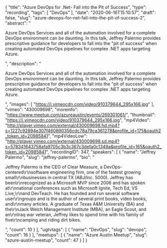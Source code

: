 {
  "title": "Azure DevOps for .Net- Fall into the Pit of Success",
  "type": "recording",
  "tags": [
    "DevOps"
  ],
  "date": "2020-06-16T15:10:57",
  "draft": false,
  "slug": "azure-devops-for-net-fall-into-the-pit-of-success-2",
  "abstract": "<p>Azure DevOps Services and all of the automation involved for a complete DevOps environment can be daunting. In this talk, Jeffrey Palermo provides prescriptive guidance for developers to fall into the \"pit of success\" when creating automated DevOps pipelines for complex .NET apps targeting Azure.</p>",
  "description": "<p>Azure DevOps Services and all of the automation involved for a complete DevOps environment can be daunting. In this talk, Jeffrey Palermo provides prescriptive guidance for developers to fall into the \"pit of success\" when creating automated DevOps pipelines for complex .NET apps targeting Azure.</p>",
  "images": [
    "https://i.vimeocdn.com/video/910379644_295x166.jpg"
  ],
  "vimeo": "430009698",
  "moreinfo": "https://www.meetup.com/azureaustin/events/269301061/",
  "thumbnail": "https://i.vimeocdn.com/video/910379644_295x166.jpg",
  "mp4Video": "http://player.vimeo.com/external/430009698.hd.mp4?s=1227c92894e307f460890356cdc78a79ca361278&profile_id=175&oauth2_token_id=20985841",
  "mp4VideoLow": "http://player.vimeo.com/external/430009698.sd.mp4?s=578341643758afa9705c3b3c367c3defa0c1349a&profile_id=165&oauth2_token_id=20985841",
  "recordingID": 347,
  "speakers": [
    {
      "name": "Jeffrey Palermo",
      "slug": "jeffrey-palermo",
      "bio": "<p>Jeffrey Palermo is the CEO of Clear Measure, a DevOps-centered\r\nsoftware engineering firm, one of the fastest growing small\r\nbusinesses in central TX (ABJ/Inc. 5000). Jeffrey has been\r\nrecognized as a Microsoft MVP since 2006 and has spoken at\r\nnational conferences such as Microsoft Ignite, Tech Ed, VS Live,\r\nand DevTeach. He has founded and run several software user\r\ngroups and is the author of several print books, video books, and\r\nmany articles. A graduate of Texas A&M University (BA) and the\r\nJack Welch Management Institute (MBA), an Eagle Scout, and an\r\nIraq war veteran, Jeffrey likes to spend time with his family of five\r\ncamping and riding dirt bikes.</p>",
      "count": 10
    }
  ],
  "ugtvtags": [
    {
      "name": "DevOps",
      "slug": "devops",
      "count": 16
    }
  ],
  "meetups": [
    {
      "name": "Azure Austin Meetup",
      "slug": "azure-austin-meetup",
      "count": 47
    }
  ]
}
